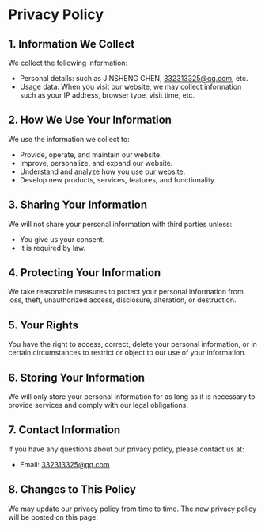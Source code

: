 # Privacy Policy

## 1. Information We Collect
We collect the following information:
- Personal details: such as JINSHENG CHEN, 332313325@qq.com, etc.
- Usage data: When you visit our website, we may collect information such as your IP address, browser type, visit time, etc.

## 2. How We Use Your Information
We use the information we collect to:
- Provide, operate, and maintain our website.
- Improve, personalize, and expand our website.
- Understand and analyze how you use our website.
- Develop new products, services, features, and functionality.

## 3. Sharing Your Information
We will not share your personal information with third parties unless:
- You give us your consent.
- It is required by law.

## 4. Protecting Your Information
We take reasonable measures to protect your personal information from loss, theft, unauthorized access, disclosure, alteration, or destruction.

## 5. Your Rights
You have the right to access, correct, delete your personal information, or in certain circumstances to restrict or object to our use of your information.

## 6. Storing Your Information
We will only store your personal information for as long as it is necessary to provide services and comply with our legal obligations.

## 7. Contact Information
If you have any questions about our privacy policy, please contact us at:
- Email: 332313325@qq.com

## 8. Changes to This Policy
We may update our privacy policy from time to time. The new privacy policy will be posted on this page.
